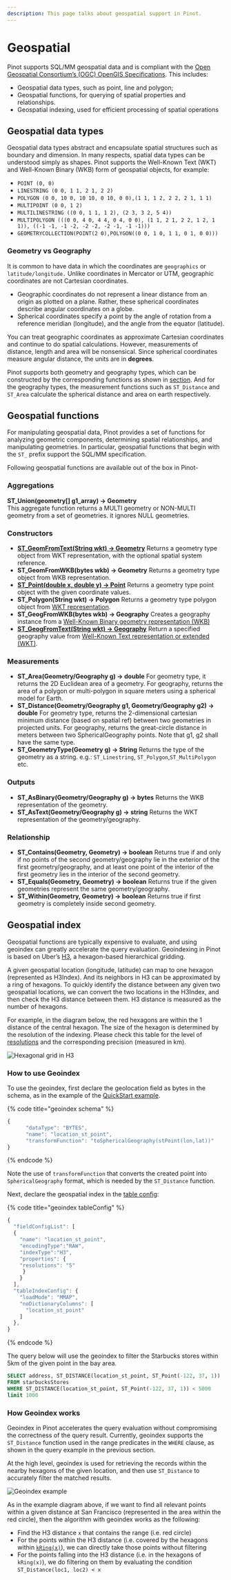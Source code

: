 ```yaml
---
description: This page talks about geospatial support in Pinot.
---
```


# Geospatial

Pinot supports SQL/MM geospatial data and is compliant with the [Open Geospatial Consortium’s (OGC) OpenGIS Specifications](https://www.ogc.org/standards/sfs/). This includes:

* Geospatial data types, such as point, line and polygon;
* Geospatial functions, for querying of spatial properties and relationships.
* Geospatial indexing, used for efficient processing of spatial operations

## Geospatial data types

Geospatial data types abstract and encapsulate spatial structures such as boundary and dimension. In many respects, spatial data types can be understood simply as shapes. Pinot supports the Well-Known Text (WKT) and Well-Known Binary (WKB) form of geospatial objects, for example:

* `POINT (0, 0)`
* `LINESTRING (0 0, 1 1, 2 1, 2 2)`
* `POLYGON (0 0, 10 0, 10 10, 0 10, 0 0),(1 1, 1 2, 2 2, 2 1, 1 1)`
* `MULTIPOINT (0 0, 1 2)`
* `MULTILINESTRING ((0 0, 1 1, 1 2), (2 3, 3 2, 5 4))`
* `MULTIPOLYGON (((0 0, 4 0, 4 4, 0 4, 0 0), (1 1, 2 1, 2 2, 1 2, 1 1)), ((-1 -1, -1 -2, -2 -2, -2 -1, -1 -1)))`
* `GEOMETRYCOLLECTION(POINT(2 0),POLYGON((0 0, 1 0, 1 1, 0 1, 0 0)))`

### Geometry vs Geography

It is common to have data in which the coordinates are `geographics` or `latitude/longitude.` Unlike coordinates in Mercator or UTM, geographic coordinates are not Cartesian coordinates.

* Geographic coordinates do not represent a linear distance from an origin as plotted on a plane. Rather, these spherical coordinates describe angular coordinates on a globe.&#x20;
* Spherical coordinates specify a point by the angle of rotation from a reference meridian (longitude), and the angle from the equator (latitude). &#x20;

You can treat geographic coordinates as approximate Cartesian coordinates and continue to do spatial calculations. However, measurements of distance, length and area will be nonsensical. Since spherical coordinates measure angular distance, the units are in **degrees**.

Pinot supports both geometry and geography types, which can be constructed by the corresponding functions as shown in [section](geospatial-support.md#constructors). And for the geography types, the measurement functions such as `ST_Distance` and `ST_Area` calculate the spherical distance and area on earth respectively.

## Geospatial functions

For manipulating geospatial data, Pinot provides a set of functions for analyzing geometric components, determining spatial relationships, and manipulating geometries. In particular, geospatial functions that begin with the `ST_` prefix support the SQL/MM specification.

Following geospatial functions are available out of the box in Pinot-

### Aggregations

**ST\_Union(geometry\[] g1\_array) → Geometry**\
This aggregate function returns a MULTI geometry or NON-MULTI geometry from a set of geometries. it ignores NULL geometries.

### Constructors

* [**ST\_GeomFromText(String wkt) → Geometry**](../../configuration-reference/functions/stgeomfromtext.md)   Returns a geometry type object from WKT representation, with the optional spatial system reference.&#x20;
* **ST\_GeomFromWKB(bytes wkb) → Geometry**   Returns a geometry type object from WKB representation.&#x20;
* [**ST\_Point(double x, double y)    → Point**](../../configuration-reference/functions/stpoint.md)   Returns a geometry type point object with the given coordinate values.&#x20;
* **ST\_Polygon(String wkt) → Polygon**   Returns a geometry type polygon object from [WKT representation](https://en.wikipedia.org/wiki/Well-known\_text\_representation\_of\_geometry).&#x20;
* **ST\_GeogFromWKB(bytes wkb) → Geography**   Creates a geography instance from a [Well-Known Binary geometry representation (WKB)](https://en.wikipedia.org/wiki/Well-known\_text\_representation\_of\_geometry#Well-known\_binary)&#x20;
* [**ST\_GeogFromText(String wkt) → Geography**](../../configuration-reference/functions/stgeogfromtext.md)   Return a specified geography value from [Well-Known Text representation or extended (WKT)](https://en.wikipedia.org/wiki/Well-known\_text\_representation\_of\_geometry).&#x20;

### Measurements

* **ST\_Area(Geometry/Geography g) → double**   For geometry type, it returns the 2D Euclidean area of a geometry. For geography, returns the area of a polygon or multi-polygon in square meters using a spherical model for Earth.&#x20;
* **ST\_Distance(Geometry/Geography g1, Geometry/Geography g2) → double**   For geometry type, returns the 2-dimensional cartesian minimum distance (based on spatial ref) between two geometries in projected units. For geography, returns the great-circle distance in meters between two SphericalGeography points. Note that g1, g2 shall have the same type.&#x20;
* **ST\_GeometryType(Geometry g) → String**   Returns the type of the geometry as a string. e.g.: `ST_Linestring`, `ST_Polygon`,`ST_MultiPolygon` etc.

### Outputs

* **ST\_AsBinary(Geometry/Geography g) → bytes**   Returns the WKB representation of the geometry.&#x20;
* **ST\_AsText(Geometry/Geography g) → string**   Returns the WKT representation of the geometry/geography.

### Relationship

* **ST\_Contains(Geometry, Geometry) → boolean**   Returns true if and only if no points of the second geometry/geography lie in the exterior of the first geometry/geography, and at least one point of the interior of the first geometry lies in the interior of the second geometry.&#x20;
* **ST\_Equals(Geometry, Geometry) → boolean**   Returns true if the given geometries represent the same geometry/geography.&#x20;
* **ST\_Within(Geometry, Geometry) → boolean**   Returns true if first geometry is completely inside second geometry.

## Geospatial index

Geospatial functions are typically expensive to evaluate, and using geoindex can greatly accelerate the query evaluation. Geoindexing in Pinot is based on Uber’s [H3](https://h3geo.org/#/), a hexagon-based hierarchical gridding.&#x20;

A given geospatial location (longitude, latitude) can map to one hexagon (represented as H3Index). And its neighbors in H3 can be approximated by a ring of hexagons. To quickly identify the distance between any given two geospatial locations, we can convert the two locations in the H3Index, and then check the H3 distance between them. H3 distance is measured as the number of hexagons.&#x20;

For example, in the diagram below, the red hexagons are within the 1 distance of the central hexagon. The size of the hexagon is determined by the resolution of the indexing. Please check this table for the level of [resolutions](https://h3geo.org/#/documentation/core-library/resolution-table) and the corresponding precision (measured in km).

![Hexagonal grid in H3](../../.gitbook/assets/geoindex-h3.png)

### How to use Geoindex

To use the geoindex, first declare the geolocation field as bytes in the schema, as in the example of the [QuickStart example](https://github.com/apache/pinot/blob/master/pinot-tools/src/main/resources/examples/batch/starbucksStores/starbucksStores\_schema.json#L25).

{% code title="geoindex schema" %}
```javascript
{
      "dataType": "BYTES",
      "name": "location_st_point",
      "transformFunction": "toSphericalGeography(stPoint(lon,lat))"
}
```
{% endcode %}

Note the use of `transformFunction` that converts the created point into `SphericalGeography` format, which is needed by the `ST_Distance` function.

Next, declare the geospatial index in the [table config](../../configuration-reference/table.md):

{% code title="geoindex tableConfig" %}
```javascript
{
  "fieldConfigList": [
  {
    "name": "location_st_point",
    "encodingType":"RAW",
    "indexType":"H3",
    "properties": {
    "resolutions": "5"
     }
    }
  ],
  "tableIndexConfig": {
    "loadMode": "MMAP",
    "noDictionaryColumns": [
      "location_st_point"
    ]
  },
}
```
{% endcode %}

The query below will use the geoindex to filter the Starbucks stores within 5km of the given point in the bay area.

```sql
SELECT address, ST_DISTANCE(location_st_point, ST_Point(-122, 37, 1))
FROM starbucksStores
WHERE ST_DISTANCE(location_st_point, ST_Point(-122, 37, 1)) < 5000
limit 1000
```

### How Geoindex works

Geoindex in Pinot accelerates the query evaluation without compromising the correctness of the query result. Currently, geoindex supports the `ST_Distance` function used in the range predicates in the `WHERE` clause, as shown in the query example in the previous section.

At the high level, geoindex is used for retrieving the records within the nearby hexagons of the given location, and then use `ST_Distance` to accurately filter the matched results.

![Geoindex example](../../.gitbook/assets/geoindex-example.png)

As in the example diagram above, if we want to find all relevant points within a given distance at San Francisco (represented in the area within the red circle), then the algorithm with geoindex works as the following:

* Find the H3 distance `x` that contains the range (i.e. red circle)
* For the points within the H3 distance (i.e. covered by the hexagons within [`kRing(x)`](https://h3geo.org/docs/api/traversal)), we can directly take those points without filtering
* For the points falling into the H3 distance (i.e. in the hexagons of `kRing(x)`), we do filtering on them by evaluating the condition `ST_Distance(loc1, loc2) < x`
